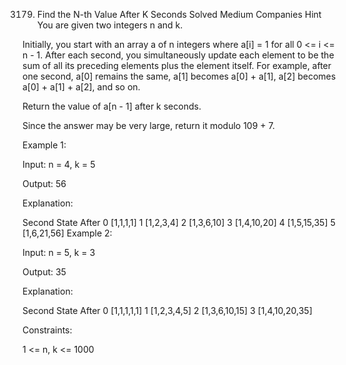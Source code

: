 3179. Find the N-th Value After K Seconds
Solved
Medium
Companies
Hint
You are given two integers n and k.

Initially, you start with an array a of n integers where a[i] = 1 for all 0 <= i <= n - 1. After each second, you simultaneously update each element to be the sum of all its preceding elements plus the element itself. For example, after one second, a[0] remains the same, a[1] becomes a[0] + a[1], a[2] becomes a[0] + a[1] + a[2], and so on.

Return the value of a[n - 1] after k seconds.

Since the answer may be very large, return it modulo 109 + 7.

 

Example 1:

Input: n = 4, k = 5

Output: 56

Explanation:

Second	State After
0	[1,1,1,1]
1	[1,2,3,4]
2	[1,3,6,10]
3	[1,4,10,20]
4	[1,5,15,35]
5	[1,6,21,56]
Example 2:

Input: n = 5, k = 3

Output: 35

Explanation:

Second	State After
0	[1,1,1,1,1]
1	[1,2,3,4,5]
2	[1,3,6,10,15]
3	[1,4,10,20,35]
 

Constraints:

1 <= n, k <= 1000